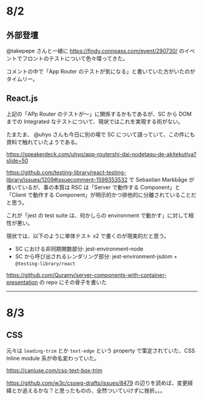 # 8/2

## 外部登壇

@takepepe さんと一緒に https://findy.connpass.com/event/290730/ のイベントでフロントのテストについて色々喋ってきた。

コメントの中で「App Router のテストが気になる」と書いていた方がいたのがタイムリー。

## React.js

上記の「APp Router のテストが〜」に関係するかもであるが、SC から DOM までの Integrated なテストについて、現状ではこれを実現する術がない。

たまたま、 @uhyo さんも今日に別の場で SC について語っていて、この件にも資料で触れていたようである。

https://speakerdeck.com/uhyo/app-routershi-dai-nodetaqu-de-akitekutiya?slide=50

https://github.com/testing-library/react-testing-library/issues/1209#issuecomment-1599353532 で Sebastian Markbåge が書いているが、事の本質は RSC は「Server で動作する Component」と「Client で動作する Component」が明示的かつ排他的に分離されていることだと思う。

これが「jest の test suite は、何かしらの environment で動かす」に対して相性が悪い。

現状では、以下のように単体テスト x2 で書くのが現実的だと思う。

- SC における非同期関数部分: jest-environment-node
- SC から呼び出されるレンダリング部分: jest-environment-jsdom + `@testing-library/react`

https://github.com/Quramy/server-components-with-container-presentation の repo にその骨子を書いた

---

# 8/3

## CSS

元々は `leading-trim` とか `text-edge` という property で策定されていた、CSS Inline module 系が命名変わっていた。

https://caniuse.com/css-text-box-trim

https://github.com/w3c/csswg-drafts/issues/8479 の辺りを読めば、変更経緯とか追えるかな？と思ったものの、全然ついていけずに挫折。。。

